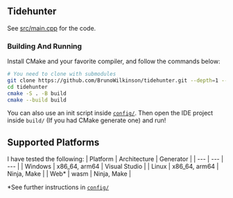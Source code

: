 ## Tidehunter
See [src/main.cpp](src/main.cpp) for the code. 

### Building And Running
Install CMake and your favorite compiler, and follow the commands below:
```sh
# You need to clone with submodules
git clone https://github.com/BrunoWilkinson/tidehunter.git --depth=1 --recurse-submodules
cd tidehunter
cmake -S . -B build
cmake --build build
```
You can also use an init script inside [`config/`](config/). Then open the IDE project inside `build/` 
(If you had CMake generate one) and run!

## Supported Platforms
I have tested the following:
| Platform | Architecture | Generator |
| --- | --- | --- |
| Windows | x86_64, arm64 | Visual Studio |
| Linux | x86_64, arm64 | Ninja, Make |
| Web* | wasm | Ninja, Make |

*See further instructions in [`config/`](config/)

